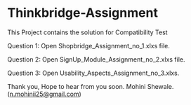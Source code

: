 # Thinkbridge-Assignment
This Project contains the solution for Compatibility Test

Question 1: Open Shopbridge_Assignment_no_1.xlxs file.

Question 2: Open SignUp_Module_Assignment_no_2.xlxs file.

Question 3: Open Usability_Aspects_Assignment_no_3.xlxs.

Thank you, Hope to hear from you soon.
Mohini Shewale.
(n.mohinii25@gmail.com)
